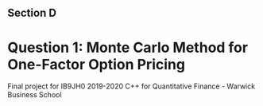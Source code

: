 ## Section D
# Question 1: Monte Carlo Method for One-Factor Option Pricing
Final project for IB9JH0 2019-2020 C++ for Quantitative Finance - Warwick Business School

